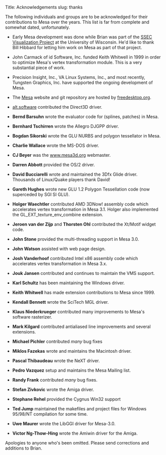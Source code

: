 Title: Acknowledgements
slug: thanks

The following individuals and groups are to be acknowledged for their
contributions to Mesa over the years.
This list is far from complete and somewhat dated, unfortunately.


* Early Mesa development was done while Brian was part of the
[SSEC Visualization Project](https://www.ssec.wisc.edu/~billh/vis.html)
at the University of Wisconsin. 
He'd like to thank Bill Hibbard for letting him work on Mesa as part of that project.

* John Carmack of id Software, Inc. funded Keith Whitwell in 1999 in
order to optimize Mesa's vertex transformation module. This is a very
substantial piece of work.

* Precision Insight, Inc., VA Linux Systems, Inc., and most recently,
Tungsten Graphics, Inc. have supported the ongoing development of Mesa.

* The [Mesa](https://www.mesa3d.org) website and git repository are hosted by
[freedesktop.org](https://freedesktop.org/).

* [alt.software](http://www.altsoftware.com/) contributed the Direct3D driver.

* **Bernd Barsuhn** wrote the evaluator code for (splines, patches) in Mesa.

* **Bernhard Tschirren** wrote the Allegro DJGPP driver.

* **Bogdan Sikorski** wrote the GLU NURBS and polygon tessellator in Mesa.

* **Charlie Wallace** wrote the MS-DOS driver.

* **CJ Beyer** was the www.mesa3d.org webmaster.

* **Darren Abbott** provided the OS/2 driver.

* **David Bucciarelli** wrote and maintained the 3Dfx Glide
driver. Thousands of Linux/Quake players thank David!

* **Gareth Hughes** wrote new GLU 1.2 Polygon Tessellation code
(now superceded by SGI SI GLU).

* **Holger Waechtler** contributed AMD 3DNow! assembly code which
accelerates vertex transformation in Mesa 3.1. Holger also implemented
the GL_EXT_texture_env_combine extension.

* **Jeroen van der Zijp** and **Thorsten Ohl** contributed the
Xt/Motif widget code.

* **John Stone** provided the multi-threading support in Mesa 3.0.

* **John Watson** assisted with web page design.

* **Josh Vanderhoof** contributed Intel x86 assembly code which
accelerates vertex transformation in Mesa 3.x.

* **Jouk Jansen** contributed and continues to maintain the VMS
support.

* **Karl Schultz** has been maintaining the Windows driver.

* **Keith Whitwell** has made extension contributions to Mesa
since 1999.

* **Kendall Bennett** wrote the SciTech MGL driver.

* **Klaus Niederkrueger** contributed many improvements to Mesa's
software rasterizer.

* **Mark Kilgard** contributed antialiased line improvements and
several extensions.

* **Michael Pichler** contributed *many* bug fixes

* **Miklos Fazekas** wrote and maintains the Macintosh driver.

* **Pascal Thibaudeau** wrote the NeXT driver.

* **Pedro Vazquez** setup and maintains the Mesa Mailing list.

* **Randy Frank** contributed *many* bug fixes.

* **Stefan Zivkovic** wrote the Amiga driver.

* **Stephane Rehel** provided the Cygnus Win32 support

* **Ted Jump** maintained the
makefiles and project files for Windows 95/98/NT compilation for some time.

* **Uwe Maurer** wrote the LibGGI driver for Mesa-3.0.

* **Victor Ng-Thow-Hing** wrote the Amiwin driver for the Amiga.

Apologies to anyone who's been omitted.
Please send corrections and additions to Brian.
